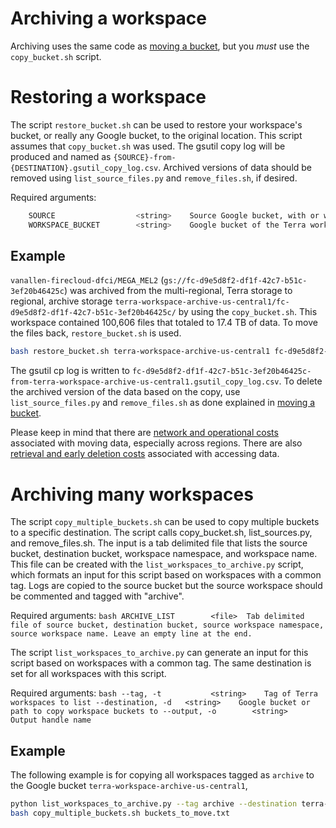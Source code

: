 # Archiving a workspace
Archiving uses the same code as [moving a bucket](moving-a-bucket.md), but you *must* use the `copy_bucket.sh` script. 

# Restoring a workspace
The script `restore_bucket.sh` can be used to restore your workspace's bucket, or really any Google bucket, to the original location. This script assumes that `copy_bucket.sh` was used. The gsutil copy log will be produced and named as `{SOURCE}-from-{DESTINATION}.gsutil_copy_log.csv`. Archived versions of data should be removed using `list_source_files.py` and `remove_files.sh`, if desired. 

Required arguments:
```bash
    SOURCE                  <string>    Source Google bucket, with or without the gs:// prefix
    WORKSPACE_BUCKET        <string>    Google bucket of the Terra workspace, with or without the gs:// prefix
```

## Example
`vanallen-firecloud-dfci/MEGA_MEL2` (`gs://fc-d9e5d8f2-df1f-42c7-b51c-3ef20b46425c`) was archived from the multi-regional, Terra storage to regional, archive storage `terra-workspace-archive-us-central1/fc-d9e5d8f2-df1f-42c7-b51c-3ef20b46425c/` by using the `copy_bucket.sh`. This workspace contained 100,606 files that totaled to 17.4 TB of data. To move the files back, `restore_bucket.sh` is used.
```bash
bash restore_bucket.sh terra-workspace-archive-us-central1 fc-d9e5d8f2-df1f-42c7-b51c-3ef20b46425c
```

The gsutil cp log is written to `fc-d9e5d8f2-df1f-42c7-b51c-3ef20b46425c-from-terra-workspace-archive-us-central1.gsutil_copy_log.csv`. To delete the archived version of the data based on the copy, use `list_source_files.py` and `remove_files.sh` as done explained in [moving a bucket](moving-a-bucket.md).

Please keep in mind that there are [network and operational costs](https://cloud.google.com/storage/pricing#network-pricing) associated with moving data, especially across regions. There are also [retrieval and early deletion costs](https://cloud.google.com/storage/pricing#archival-pricing) associated with accessing data.

# Archiving many workspaces
The script `copy_multiple_buckets.sh` can be used to copy multiple buckets to a specific destination. The script calls copy_bucket.sh, list_sources.py, and remove_files.sh. The input is a tab delimited file that lists the source bucket, destination bucket, workspace namespace, and workspace name. This file can be created with the `list_workspaces_to_archive.py` script, which formats an input for this script based on workspaces with a common tag. Logs are copied to the source bucket but the source workspace should be commented and tagged with "archive".

Required arguments:
``bash
    ARCHIVE_LIST        <file>  Tab delimited file of source bucket, destination bucket, source workspace namespace, source workspace name. Leave an empty line at the end.
``

The script `list_workspaces_to_archive.py` can generate an input for this script based on workspaces with a common tag. The same destination is set for all workspaces with this script.

Required arguments:
``bash
    --tag, -t           <string>    Tag of Terra workspaces to list
    --destination, -d   <string>    Google bucket or path to copy workspace buckets to
    --output, -o        <string>    Output handle name
``

## Example
The following example is for copying all workspaces tagged as `archive` to the Google bucket `terra-workspace-archive-us-central1`,
```bash
python list_workspaces_to_archive.py --tag archive --destination terra-workspace-archive-us-central1 --output buckets_to_move.txt
bash copy_multiple_buckets.sh buckets_to_move.txt
```
